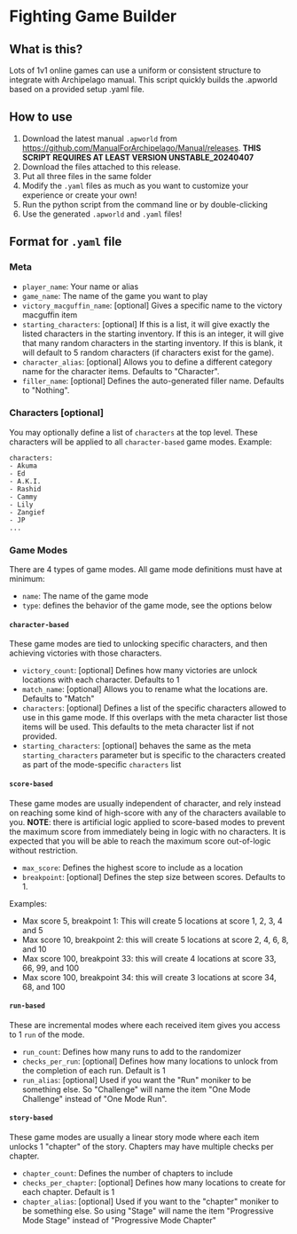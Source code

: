 # Fighting Game Builder

## What is this?

Lots of 1v1 online games can use a uniform or consistent structure to integrate with Archipelago manual. This script quickly builds the .apworld based on a provided setup .yaml file.

## How to use

1. Download the latest manual `.apworld` from https://github.com/ManualForArchipelago/Manual/releases. **THIS SCRIPT REQUIRES AT LEAST VERSION UNSTABLE_20240407**
2. Download the files attached to this release.
3. Put all three files in the same folder
4. Modify the `.yaml` files as much as you want to customize your experience or create your own!
5. Run the python script from the command line or by double-clicking
6. Use the generated `.apworld` and `.yaml` files!

## Format for `.yaml` file

### Meta

- `player_name`: Your name or alias
- `game_name`: The name of the game you want to play
- `victory_macguffin_name`: [optional] Gives a specific name to the victory macguffin item
- `starting_characters`: [optional] If this is a list, it will give exactly the listed characters in the starting inventory. If this is an integer, it will give that many random characters in the starting inventory. If this is blank, it will default to 5 random characters (if characters exist for the game).
- `character_alias`: [optional] Allows you to define a different category name for the character items. Defaults to "Character".
- `filler_name`: [optional] Defines the auto-generated filler name. Defaults to "Nothing".

### Characters [optional]

You may optionally define a list of `characters` at the top level. These characters will be applied to all `character-based` game modes. Example:

```
characters:
- Akuma
- Ed
- A.K.I.
- Rashid
- Cammy
- Lily
- Zangief
- JP
...
```

### Game Modes

There are 4 types of game modes. All game mode definitions must have at minimum:

- `name`: The name of the game mode
- `type`: defines the behavior of the game mode, see the options below

#### `character-based`

These game modes are tied to unlocking specific characters, and then achieving victories with those characters.

- `victory_count`: [optional] Defines how many victories are unlock locations with each character. Defaults to 1
- `match_name`: [optional] Allows you to rename what the locations are. Defaults to "Match"
- `characters`: [optional] Defines a list of the specific characters allowed to use in this game mode. If this overlaps with the meta character list those items will be used. This defaults to the meta character list if not provided.
- `starting_characters`: [optional] behaves the same as the meta `starting_characters` parameter but is specific to the characters created as part of the mode-specific `characters` list

#### `score-based`

These game modes are usually independent of character, and rely instead on reaching some kind of high-score with any of the characters available to you. **NOTE**: there is artificial logic applied to score-based modes to prevent the maximum score from immediately being in logic with no characters. It is expected that you will be able to reach the maximum score out-of-logic without restriction.

- `max_score`: Defines the highest score to include as a location
- `breakpoint`: [optional] Defines the step size between scores. Defaults to 1. 

Examples: 
- Max score 5, breakpoint 1: This will create 5 locations at score 1, 2, 3, 4 and 5
- Max score 10, breakpoint 2: this will create 5 locations at score 2, 4, 6, 8, and 10
- Max score 100, breakpoint 33: this will create 4 locations at score 33, 66, 99, and 100
- Max score 100, breakpoint 34: this will create 3 locations at score 34, 68, and 100

#### `run-based`

These are incremental modes where each received item gives you access to 1 `run` of the mode.

- `run_count`: Defines how many runs to add to the randomizer
- `checks_per_run`: [optional] Defines how many locations to unlock from the completion of each run. Default is 1
- `run_alias`: [optional] Used if you want the "Run" moniker to be something else. So "Challenge" will name the item "One Mode Challenge" instead of "One Mode Run".

#### `story-based`

These game modes are usually a linear story mode where each item unlocks 1 "chapter" of the story. Chapters may have multiple checks per chapter.

- `chapter_count`: Defines the number of chapters to include
- `checks_per_chapter`: [optional] Defines how many locations to create for each chapter. Default is 1
- `chapter_alias`: [optional] Used if you want to the "chapter" moniker to be something else. So using "Stage" will name the item "Progressive Mode Stage" instead of "Progressive Mode Chapter"
